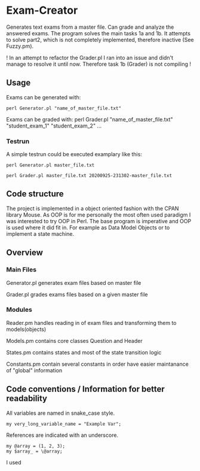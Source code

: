 # Exam-Creator
Generates text exams from a master file. Can grade and analyze the answered exams.
The program solves the main tasks 1a and 1b. It attempts to solve part2, which is not completely implemented, therefore inactive (See Fuzzy.pm).

! In an attempt to refactor the Grader.pl I ran into an issue and didn't manage to resolve it until now. Therefore task 1b (Grader) is not compiling !

## Usage
Exams can be generated with:
```
perl Generator.pl "name_of_master_file.txt"
```

Exams can be graded with:
perl Grader.pl "name_of_master_file.txt" "student_exam_1" "student_exam_2" ...

### Testrun
A simple testrun could be executed examplary like this:
```
perl Generator.pl master_file.txt

perl Grader.pl master_file.txt 20200925-231302-master_file.txt
```


## Code structure
The project is implemented in a object oriented fashion with the CPAN library Mouse. As OOP is for me personally the most often used paradigm I was interested to try OOP in Perl. The base program is imperative and OOP is used where it did fit in. For example as Data Model Objects or to implement a state machine.

## Overview

### Main Files
Generator.pl    generates exam files based on master file

Grader.pl       grades exams files based on a given master file   

### Modules
Reader.pm        handles reading in of exam files and transforming them to models(objects)

Models.pm        contains core classes Question and Header

States.pm        contains states and most of the state transition logic

Constants.pm     contain several constants in order have easier maintanance of "global" information

## Code conventions / Information for better readability
All variables are named in snake_case style.
```
my very_long_variable_name = "Example Var";
```

References are indicated with an underscore.
```
my @array = (1, 2, 3);
my $array_ = \@array;
```

I used 
